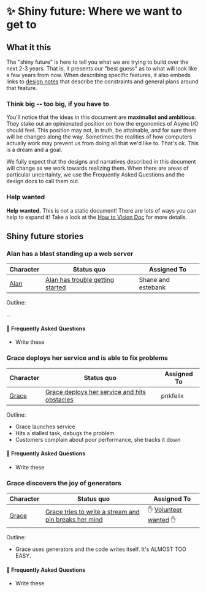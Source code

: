 # ✨ Shiny future: Where we want to get to

## What it this

The "shiny future" is here to tell you what we are trying to build over the next 2-3 years. That is, it presents our "best guess" as to what will look like a few years from now. When describing specific features, it also embeds links to [design notes] that describe the constraints and general plans around that feature.

[design notes]: ../design_notes.md

### Think big -- too big, if you have to

You'll notice that the ideas in this document are **maximalist and ambitious**. They stake out an opinionated position on how the ergonomics of Async I/O should feel. This position may not, in truth, be attainable, and for sure there will be changes along the way. Sometimes the realities of how computers actually work may prevent us from doing all that we'd like to. That's ok. This is a dream and a goal.

We fully expect that the designs and narratives described in this document will change as we work towards realizing them. When there are areas of particular uncertainty, we use the Frequently Asked Questions and the design docs to call them out.

### Help wanted

**Help wanted.** This is not a static document! There are lots of ways you can help to expand it! Take a look at the [How to Vision Doc](./how_to_vision_doc.md) for more details.

[Alan]: ./characters.md#alan-the-startup-guy-trying-to-stand-up-a-web-stack-quickly
[Grace]: ./characters.md#grace-the-principal-engineer-hacking-on-a-data-storage-service
[Niklaus]: ./characters.md#niklaus-the-developer-building-generic-rust-libraries-and-frameworks
[Barbara]: ./characters.md#barbara-embedded-developer-doing-networking
[Volunteer wanted]: ./how_to_vision_doc.md#how-can-i-finish-or-add-a-section-to-the-document

## Shiny future stories

### Alan has a blast standing up a web server

| Character | Status quo | Assigned To |
| --- | --- | --- |
| [Alan] | [Alan has trouble getting started] | Shane and estebank |

[Alan has trouble getting started]: ./status_quo.md#alan-has-trouble-getting-started

Outline:

...


#### 🤔 Frequently Asked Questions
* Write these


### Grace deploys her service and is able to fix problems

| Character | Status quo | Assigned To |
| --- | --- | --- |
| [Grace] | [Grace deploys her service and hits obstacles] | pnkfelix |

[Grace deploys her service and hits obstacles]: ./status_quo.md#grace-deploys-her-service-and-hits-obstacles

Outline:

* Grace launches service
* Hits a stalled task, debugs the problem
* Customers complain about poor performance, she tracks it down

#### 🤔 Frequently Asked Questions
* Write these

### Grace discovers the joy of generators

| Character | Status quo | Assigned To |
| --- | --- | --- |
| [Grace] | [Grace tries to write a stream and pin breaks her mind] | ✋ [Volunteer wanted] ✋ |

[Grace tries to write a stream and pin breaks her mind]: ./status_quo.md#grace-tries-to-write-a-stream-and-pin-breaks-her-mind

Outline:

* Grace uses generators and the code writes itself. It's ALMOST TOO EASY.


#### 🤔 Frequently Asked Questions
* Write these
